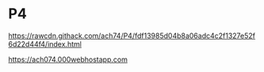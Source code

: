 # P4

https://rawcdn.githack.com/ach74/P4/fdf13985d04b8a06adc4c2f1327e52f6d22d44f4/index.html

https://ach074.000webhostapp.com

